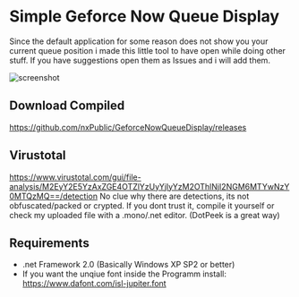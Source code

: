 # Simple Geforce Now Queue Display
Since the default application for some reason does not show you your current queue position i made this little tool to have open while doing other stuff.
If you have suggestions open them as Issues and i will add them.

![screenshot](https://i.ibb.co/mSKDzyY/image.png)

## Download Compiled
https://github.com/nxPublic/GeforceNowQueueDisplay/releases


## Virustotal
https://www.virustotal.com/gui/file-analysis/M2EyY2E5YzAxZGE4OTZlYzUyYjIyYzM2OThlNjI2NGM6MTYwNzY0MTQzMQ==/detection
No clue why there are detections, its not obfuscated/packed or crypted. If you dont trust it, compile it yourself or check my uploaded file with a .mono/.net editor. 
(DotPeek is a great way)

## Requirements
* .net Framework 2.0 (Basically Windows XP SP2 or better)
* If you want the unqiue font inside the Programm install: https://www.dafont.com/isl-jupiter.font

